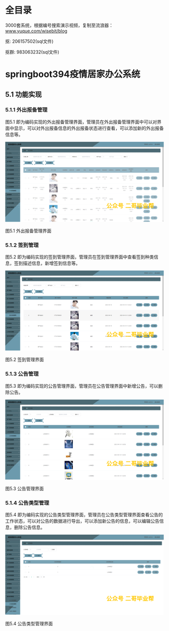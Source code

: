 # 全目录

3000套系统，根据编号搜索演示视频，复制至流浪器：www.yuque.com/wisebit/blog


<p>抠: 206157502(sql文件)</p>
<p>抠群: 983063232(sql文件)</p>


# springboot394疫情居家办公系统

## 5.1 功能实现
### 5.1.1 外出报备管理
图5.1 即为编码实现的外出报备管理界面，管理员在外出报备管理界面中可以对界面中显示，可以对外出报备信息的外出报备状态进行查看，可以添加新的外出报备信息等。

![](/md/blog.016.png)

图5.1 外出报备管理界面
### 5.1.2 签到管理
图5.2 即为编码实现的签到管理界面，管理员在签到管理界面中查看签到种类信息，签到描述信息，新增签到信息等。

![](/md/blog.017.png)

图5.2 签到管理界面
### 5.1.3 公告管理
图5.3 即为编码实现的公告管理界面，管理员在公告管理界面中新增公告，可以删除公告。

![](/md/blog.018.png)

图5.3 公告管理界面
### 5.1.4 公告类型管理
图5.4 即为编码实现的公告类型管理界面，管理员在公告类型管理界面查看公告的工作状态，可以对公告的数据进行导出，可以添加新公告的信息，可以编辑公告信息，删除公告信息。

![](/md/blog.019.png)

图5.4 公告类型管理界面


